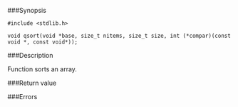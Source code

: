 ###Synopsis

`#include <stdlib.h>`

`void qsort(void *base, size_t nitems, size_t size, int (*compar)(const void *, const void*));`

###Description

Function sorts an array. 

###Return value

###Errors